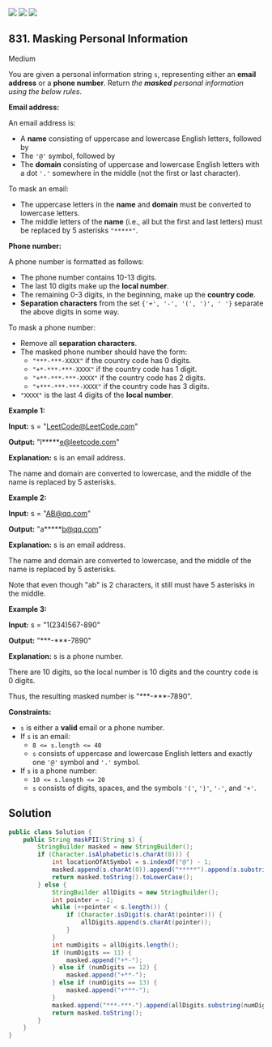 [![](https://img.shields.io/github/stars/javadev/LeetCode-in-Java?label=Stars&style=flat-square)](https://github.com/javadev/LeetCode-in-Java)
[![](https://img.shields.io/github/forks/javadev/LeetCode-in-Java?label=Fork%20me%20on%20GitHub%20&style=flat-square)](https://github.com/javadev/LeetCode-in-Java/fork)
[![](https://img.shields.io/badge/-LeetCode%20in%20Kotlin-blue?style=flat-square)](https://github.com/javadev/LeetCode-in-Kotlin)

## 831\. Masking Personal Information

Medium

You are given a personal information string `s`, representing either an **email address** or a **phone number**. Return _the **masked** personal information using the below rules_.

**Email address:**

An email address is:

*   A **name** consisting of uppercase and lowercase English letters, followed by
*   The `'@'` symbol, followed by
*   The **domain** consisting of uppercase and lowercase English letters with a dot `'.'` somewhere in the middle (not the first or last character).

To mask an email:

*   The uppercase letters in the **name** and **domain** must be converted to lowercase letters.
*   The middle letters of the **name** (i.e., all but the first and last letters) must be replaced by 5 asterisks `"*****"`.

**Phone number:**

A phone number is formatted as follows:

*   The phone number contains 10-13 digits.
*   The last 10 digits make up the **local number**.
*   The remaining 0-3 digits, in the beginning, make up the **country code**.
*   **Separation characters** from the set `{'+', '-', '(', ')', ' '}` separate the above digits in some way.

To mask a phone number:

*   Remove all **separation characters**.
*   The masked phone number should have the form:
    *   `"***-***-XXXX"` if the country code has 0 digits.
    *   `"+*-***-***-XXXX"` if the country code has 1 digit.
    *   `"+**-***-***-XXXX"` if the country code has 2 digits.
    *   `"+***-***-***-XXXX"` if the country code has 3 digits.
*   `"XXXX"` is the last 4 digits of the **local number**.

**Example 1:**

**Input:** s = "LeetCode@LeetCode.com"

**Output:** "l\*\*\*\*\*e@leetcode.com"

**Explanation:** s is an email address. 

The name and domain are converted to lowercase, and the middle of the name is replaced by 5 asterisks.

**Example 2:**

**Input:** s = "AB@qq.com"

**Output:** "a\*\*\*\*\*b@qq.com"

**Explanation:** s is an email address. 

The name and domain are converted to lowercase, and the middle of the name is replaced by 5 asterisks. 

Note that even though "ab" is 2 characters, it still must have 5 asterisks in the middle.

**Example 3:**

**Input:** s = "1(234)567-890"

**Output:** "\*\*\*-\*\*\*-7890"

**Explanation:** s is a phone number. 

There are 10 digits, so the local number is 10 digits and the country code is 0 digits. 

Thus, the resulting masked number is "\*\*\*-\*\*\*-7890".

**Constraints:**

*   `s` is either a **valid** email or a phone number.
*   If `s` is an email:
    *   `8 <= s.length <= 40`
    *   `s` consists of uppercase and lowercase English letters and exactly one `'@'` symbol and `'.'` symbol.
*   If `s` is a phone number:
    *   `10 <= s.length <= 20`
    *   `s` consists of digits, spaces, and the symbols `'('`, `')'`, `'-'`, and `'+'`.

## Solution

```java
public class Solution {
    public String maskPII(String s) {
        StringBuilder masked = new StringBuilder();
        if (Character.isAlphabetic(s.charAt(0))) {
            int locationOfAtSymbol = s.indexOf("@") - 1;
            masked.append(s.charAt(0)).append("*****").append(s.substring(locationOfAtSymbol));
            return masked.toString().toLowerCase();
        } else {
            StringBuilder allDigits = new StringBuilder();
            int pointer = -1;
            while (++pointer < s.length()) {
                if (Character.isDigit(s.charAt(pointer))) {
                    allDigits.append(s.charAt(pointer));
                }
            }
            int numDigits = allDigits.length();
            if (numDigits == 11) {
                masked.append("+*-");
            } else if (numDigits == 12) {
                masked.append("+**-");
            } else if (numDigits == 13) {
                masked.append("+***-");
            }
            masked.append("***-***-").append(allDigits.substring(numDigits - 4));
            return masked.toString();
        }
    }
}
```